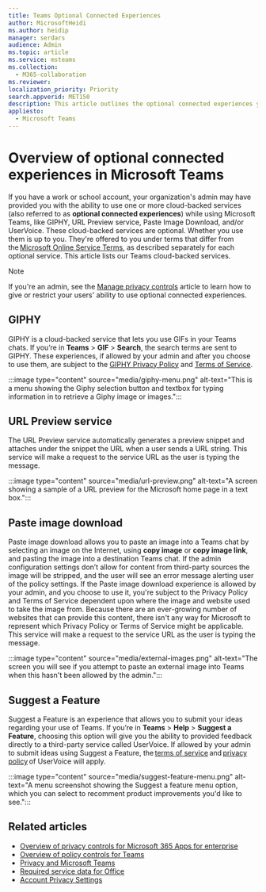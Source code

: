 ```yaml
---
title: Teams Optional Connected Experiences 
author: MicrosoftHeidi
ms.author: heidip
manager: serdars
audience: Admin
ms.topic: article
ms.service: msteams
ms.collection: 
  - M365-collaboration
ms.reviewer: 
localization_priority: Priority
search.appverid: MET150
description: This article outlines the optional connected experiences you will see in Microsoft Teams.
appliesto: 
  - Microsoft Teams
---
```


# Overview of optional connected experiences in Microsoft Teams

If you have a work or school account, your organization's admin may have provided you with the ability to use one or more cloud-backed services (also referred to as **optional connected experiences**) while using Microsoft Teams, like GIPHY, URL Preview service, Paste Image Download, and/or UserVoice. These cloud-backed services are optional. Whether you use them is up to you. They're offered to you under  terms that differ from the [Microsoft Online Service Terms](https://www.microsoft.com/licensing/product-licensing/products), as described separately for each optional service. This article lists our Teams cloud-backed services.

> [!NOTE]
> If you're an admin, see the [Manage privacy controls](https://docs.microsoft.com/deployoffice/privacy/manage-privacy-controls) article to learn how to give or restrict your users' ability to use optional connected experiences.

## GIPHY

GIPHY is a cloud-backed service that lets you use GIFs in your Teams chats. If you’re in **Teams** > **GIF** > **Search**, the search terms are sent to GIPHY. These experiences, if allowed by your admin and after you choose to use them, are subject to the [GIPHY Privacy Policy](https://support.giphy.com/hc/articles/360032872931-GIPHY-Privacy-Policy) and [Terms of Service](https://support.giphy.com/hc/articles/360020027752-GIPHY-User-Terms-of-Service).

:::image type="content" source="media/giphy-menu.png" alt-text="This is a menu showing the Giphy selection button and textbox for typing information in to retrieve a Giphy image or images.":::

## URL Preview service

The URL Preview service automatically generates a preview snippet and attaches under the snippet the URL when a user sends a URL string. This service will make a request to the service URL as the user is typing the message.

:::image type="content" source="media/url-preview.png" alt-text="A screen showing a sample of a URL preview for the Microsoft home page in a text box.":::

## Paste image download

Paste image download allows you to paste an image into a Teams chat by selecting an image on the Internet, using **copy image** or **copy image link**, and pasting the image into a destination Teams chat. If the admin configuration settings don’t allow for content from third-party sources the image will be stripped, and the user will see an error message alerting user of the policy settings. If the Paste image download experience is allowed by your admin, and you choose to use it, you're subject to the Privacy Policy and Terms of Service dependent upon where the image and website used to take the image from. Because there are an ever-growing number of websites that can provide this content, there isn't any way for Microsoft to represent which Privacy Policy or Terms of Service might be applicable. This service will make a request to the service URL as the user is typing the message.

:::image type="content" source="media/external-images.png" alt-text="The screen you will see if you attempt to paste an external image into Teams when this hasn't been allowed by the admin.":::

## Suggest a Feature

Suggest a Feature is an experience that allows you to submit your ideas regarding your use of Teams. If you’re in **Teams** > **Help** > **Suggest a Feature**, choosing this option will give you the ability to provided feedback directly to a third-party service called UserVoice. If allowed by your admin to submit ideas using Suggest a Feature, the [terms of service](https://microsoftteams.uservoice.com/tos) and [privacy policy](https://microsoftteams.uservoice.com/tos#privacy-policy) of UserVoice will apply.

:::image type="content" source="media/suggest-feature-menu.png" alt-text="A menu screenshot showing the Suggest a feature menu option, which you can select to recomment product improvements you'd like to see.":::

## Related articles

- [Overview of privacy controls for Microsoft 365 Apps for enterprise](https://docs.microsoft.com/deployoffice/privacy/overview-privacy-controls)
- [Overview of policy controls for Teams](policy-control-overview.md)
- [Privacy and Microsoft Teams](teams-privacy.md)
- [Required service data for Office](https://docs.microsoft.com/deployoffice/privacy/required-service-data)
- [Account Privacy Settings](https://support.microsoft.com/office/3e7bc183-bf52-4fd0-8e6b-78978f7f121b)
